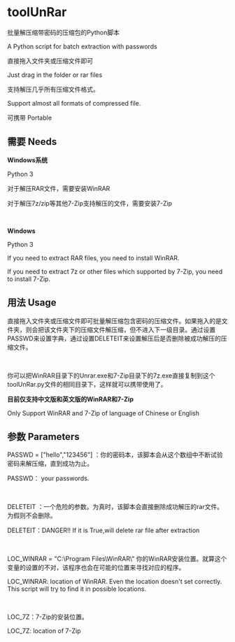 # toolUnRar

批量解压缩带密码的压缩包的Python脚本

A Python script for batch extraction with passwords

直接拖入文件夹或压缩文件即可

Just drag in the folder or rar files

支持解压几乎所有压缩文件格式。

Support almost all formats of compressed file.

可携带 Portable



## 需要 Needs

**Windows系统**

Python 3

对于解压RAR文件，需要安装WinRAR 

对于解压7z/zip等其他7-Zip支持解压的文件，需要安装7-Zip

<br>

**Windows**

Python 3

If you need to extract RAR files, you need to install WinRAR.

If you need to extract 7z or other files which supported by 7-Zip, you need to install 7-Zip. 



## 用法 Usage

直接拖入文件夹或压缩文件即可批量解压缩包含密码的压缩文件。如果拖入的是文件夹，则会把该文件夹下的压缩文件解压缩，但不进入下一级目录。通过设置PASSWD来设置字典，通过设置DELETEIT来设置解压后是否删除被成功解压的压缩文件。

<br>

你可以把WinRAR目录下的Unrar.exe和7-Zip目录下的7z.exe直接复制到这个toolUnRar.py文件的相同目录下，这样就可以携带使用了。



**目前仅支持中文版和英文版的WinRAR和7-Zip**

Only Support WinRAR and 7-Zip of language of Chinese or English



## 参数 Parameters

PASSWD = ["hello","123456"] ：你的密码本，该脚本会从这个数组中不断试验密码来解压缩，直到成功为止。

PASSWD： your passwords.

<br>

DELETEIT ：一个危险的参数。为真时，该脚本会直接删除成功解压的rar文件。为假则不会删除。

DELETEIT：DANGER!! If it is True,will delete rar file after extraction

<br>

LOC_WINRAR = "C:\\Program Files\\WinRAR\\" 你的WinRAR安装位置。就算这个变量的设置的不对，该程序也会在可能的位置来寻找对应的程序。

LOC_WINRAR: location of WinRAR. Even the location doesn't set correctly. This script will try to find it in possible locations.

<br>

LOC_7Z：7-Zip的安装位置。

LOC_7Z: location of 7-Zip



